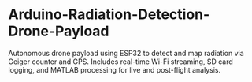 # Arduino-Radiation-Detection-Drone-Payload
Autonomous drone payload using ESP32 to detect and map radiation via Geiger counter and GPS. Includes real-time Wi-Fi streaming, SD card logging, and MATLAB processing for live and post-flight analysis.
